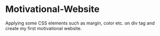 # Motivational-Website
Applying some CSS elements such as margin, color etc. on div tag and create my first motivational website.
